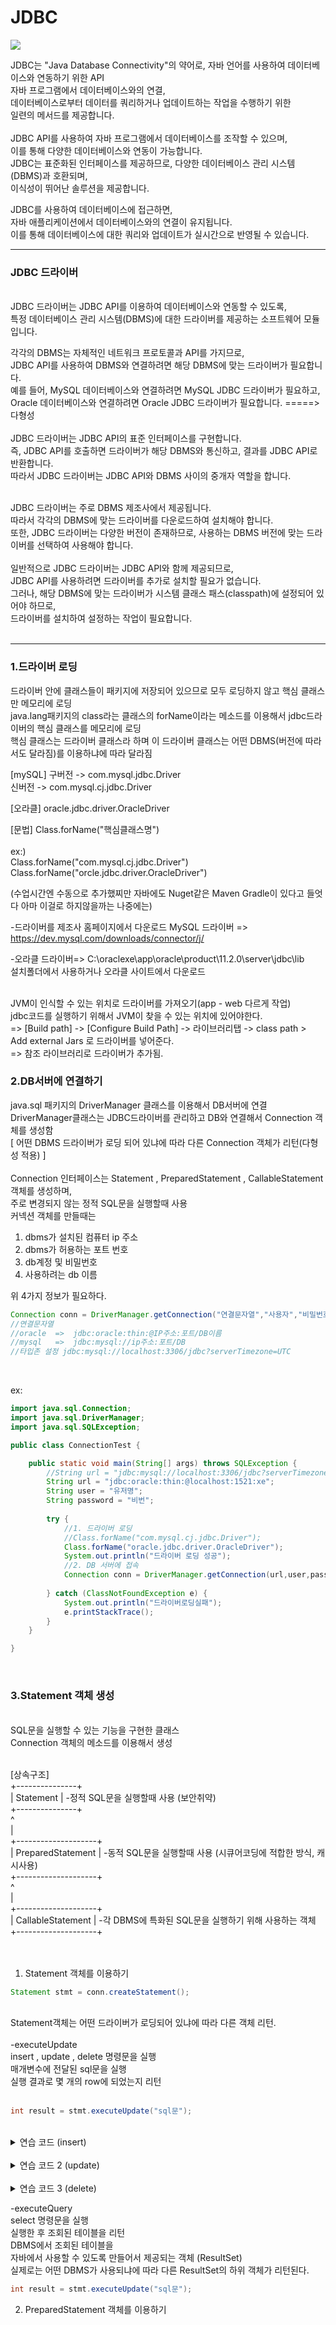 # JDBC
<img src="https://capsule-render.vercel.app/api?type=waving&color=auto&height=200&section=header&text=JDBC&fontSize=90" />

JDBC는 "Java Database Connectivity"의 약어로, 자바 언어를 사용하여 데이터베이스와 연동하기 위한 API<br>
자바 프로그램에서 데이터베이스와의 연결,<br>
데이터베이스로부터 데이터를 쿼리하거나 업데이트하는 작업을 수행하기 위한 <br>
일련의 메서드를 제공합니다.
<br>
<br>
JDBC API를 사용하여 자바 프로그램에서 데이터베이스를 조작할 수 있으며,<br>
이를 통해 다양한 데이터베이스와 연동이 가능합니다.<br>
JDBC는 표준화된 인터페이스를 제공하므로, 다양한 데이터베이스 관리 시스템(DBMS)과 호환되며, <br>
이식성이 뛰어난 솔루션을 제공합니다.

JDBC를 사용하여 데이터베이스에 접근하면, <br>
자바 애플리케이션에서 데이터베이스와의 연결이 유지됩니다. <br>
이를 통해 데이터베이스에 대한 쿼리와 업데이트가 실시간으로 반영될 수 있습니다.
<br>
<hr>


### JDBC 드라이버

<br>
JDBC 드라이버는 JDBC API를 이용하여 데이터베이스와 연동할 수 있도록,
<br>
특정 데이터베이스 관리 시스템(DBMS)에 대한 드라이버를 제공하는 소프트웨어 모듈입니다.
<br>


각각의 DBMS는 자체적인 네트워크 프로토콜과 API를 가지므로, <br>
JDBC API를 사용하여 DBMS와 연결하려면 해당 DBMS에 맞는 드라이버가 필요합니다.<br>
예를 들어, MySQL 데이터베이스와 연결하려면 MySQL JDBC 드라이버가 필요하고,<br>
Oracle 데이터베이스와 연결하려면 Oracle JDBC 드라이버가 필요합니다. =====> 다형성<br>
<br>
JDBC 드라이버는 JDBC API의 표준 인터페이스를 구현합니다.<br>
즉, JDBC API를 호출하면 드라이버가 해당 DBMS와 통신하고, 결과를 JDBC API로 반환합니다.<br>
따라서 JDBC 드라이버는 JDBC API와 DBMS 사이의 중개자 역할을 합니다.<br>
<br>

JDBC 드라이버는 주로 DBMS 제조사에서 제공됩니다. <br>
따라서 각각의 DBMS에 맞는 드라이버를 다운로드하여 설치해야 합니다.<br>
또한, JDBC 드라이버는 다양한 버전이 존재하므로, 사용하는 DBMS 버전에 맞는 드라이버를 선택하여 사용해야 합니다.<br>
<br>
일반적으로 JDBC 드라이버는 JDBC API와 함께 제공되므로,<br>
JDBC API를 사용하려면 드라이버를 추가로 설치할 필요가 없습니다.<br>
그러나, 해당 DBMS에 맞는 드라이버가 시스템 클래스 패스(classpath)에 설정되어 있어야 하므로,<br>
드라이버를 설치하여 설정하는 작업이 필요합니다.<br>
<br>



<hr>



### 1.드라이버 로딩 

드라이버 안에 클래스들이 패키지에 저장되어 있으므로 모두 로딩하지 않고 핵심 클래스만 메모리에 로딩<br>
java.lang패키지의 class라는 클래스의 forName이라는 메소드를 이용해서 jdbc드라이버의 핵심 클래스를 메모리에 로딩 <br>
핵심 클래스는 드라이버 클래스라 하며 이 드라이버 클래스는 어떤 DBMS(버전에 따라서도 달라짐)를 이용하냐에 따라 달라짐<br>

[mySQL]
구버전 -> com.mysql.jdbc.Driver <br> 
신버전 -> com.mysql.cj.jdbc.Driver <br>

[오라클]
oracle.jdbc.driver.OracleDriver

[문법]
Class.forName("핵심클래스명") <br>
<br>
ex:) <br>
Class.forName("com.mysql.cj.jdbc.Driver") <br>
Class.forName("orcle.jdbc.driver.OracleDriver") <br>

(수업시간엔 수동으로 추가했찌만 자바에도 Nuget같은 Maven Gradle이 있다고 들엇다 아마 이걸로 하지않을까는 나중에는)<br>

-드라이버를 제조사 홈페이지에서 다운로드
MySQL 드라이버 => https://dev.mysql.com/downloads/connector/j/

-오라클 드라이버=> C:\oraclexe\app\oracle\product\11.2.0\server\jdbc\lib <br>
설치폴더에서 사용하거나 오라클 사이트에서 다운로드<br>
<br>

JVM이 인식할 수 있는 위치로 드라이버를 가져오기(app - web 다르게 작업)<br>
  jdbc코드를 실행하기 위해서 JVM이 찾을 수 있는 위치에 있어야한다.<br>
  => [Build path] -> [Configure Build Path] -> 라이브러리탭 -> class path > Add external Jars 로 드라이버를 넣어준다.<br>
  => 참조 라이브러리로 드라이버가 추가됨.<br>



### 2.DB서버에 연결하기

java.sql 패키지의 DriverManager 클래스를 이용해서 DB서버에 연결<br>
DriverManager클래스는 JDBC드라이버를 관리하고 DB와 연결해서 Connection 객체를 생성함 <br>
[ 어떤 DBMS 드라이버가 로딩 되어 있냐에 따라 다른 Connection 객체가 리턴(다형성 적용) ] <br>
<br>
Connection 인터페이스는 Statement , PreparedStatement , CallableStatement 객체를 생성하며, <br>
주로 변경되지 않는 정적 SQL문을 실행할때 사용<br>
커넥션 객체를 만들때는 <br>
1. dbms가 설치된 컴퓨터 ip 주소 <br>
2. dbms가 허용하는 포트 번호 <br>
3. db계정 및 비밀번호<br>
4. 사용하려는 db 이름<br>

위 4가지 정보가 필요하다. <br>
```java
Connection conn = DriverManager.getConnection("연결문자열","사용자","비밀번호");
//연결문자열
//oracle  =>  jdbc:oracle:thin:@IP주소:포트/DB이름
//mysql   =>  jdbc:mysql://ip주소:포트/DB
//타입존 설정 jdbc:mysql://localhost:3306/jdbc?serverTimezone=UTC
```
<br>

ex:<br>

```java
import java.sql.Connection;
import java.sql.DriverManager;
import java.sql.SQLException;

public class ConnectionTest {

	public static void main(String[] args) throws SQLException {
		//String url = "jdbc:mysql://localhost:3306/jdbc?serverTimezone=UTC";
		String url = "jdbc:oracle:thin:@localhost:1521:xe";
		String user = "유저명";
		String password = "비번";
		
		try {
			//1. 드라이버 로딩
			//Class.forName("com.mysql.cj.jdbc.Driver");
			Class.forName("oracle.jdbc.driver.OracleDriver");
			System.out.println("드라이버 로딩 성공");
			//2. DB 서버에 접속
			Connection conn = DriverManager.getConnection(url,user,password);
			
		} catch (ClassNotFoundException e) {
			System.out.println("드라이버로딩실패");
			e.printStackTrace();
		}
	}

}
```

<br>

### 3.Statement 객체 생성

<br>
SQL문을 실행할 수 있는 기능을 구현한 클래스<br>
Connection 객체의 메소드를 이용해서 생성<br>
<br>

[상속구조] <br>
  +---------------+<br>
  | Statement	  |		-정적 SQL문을 실행할때 사용 (보안취약)<br>
  +---------------+<br>
 	^<br>
	|<br>
+--------------------+<br>
| PreparedStatement  |		-동적 SQL문을 실행할때 사용 (시큐어코딩에 적합한 방식, 캐시사용)<br>
+--------------------+<br>
	 ^<br>
	 |<br>
+--------------------+<br>
| CallableStatement  |		-각 DBMS에 특화된 SQL문을 실행하기 위해 사용하는 객체<br>
+--------------------+<br>
<br>
<br>


1) Statement 객체를 이용하기<br>

```java
Statement stmt = conn.createStatement();
```
<br>
Statement객체는 어떤 드라이버가 로딩되어 있냐에 따라 다른 객체 리턴.<br>

<br>
-executeUpdate<br>
insert , update , delete  명령문을 실행<br>
매개변수에 전달된 sql문을 실행 <br>
실행 결과로 몇 개의 row에 되었는지 리턴<br>
<br>

```java
int result = stmt.executeUpdate("sql문");
```

<br>


<details>
    <summary>연습 코드 (insert)</summary>
	
```java

import java.sql.Connection;
import java.sql.DriverManager;
import java.sql.SQLException;
import java.sql.Statement;

public class InsertTest {

	public static void main(String[] args) {
		String url = "jdbc:mysql://localhost:3306/jdbc?serverTimezone=UTC";
		String user = "exam";
		String password = "exam";
		String sql = "insert into customer values('jang','1234','장동건','서울',sysdate(),1000,'배우')";
		
		try {
			// 1. 드라이버 로딩
			Class.forName("com.mysql.cj.jdbc.Driver");
			System.out.println("드라이버 로딩 성공!");
			
			// 2. DB서버 접속
			Connection conn = DriverManager.getConnection(url,user,password);
			System.out.println("커넥션 성공"+conn);
			
			// 3. SQL을 실행하기 위해서 Statement객체를 생성하기
			Statement stmt = conn.createStatement();
			System.out.println("Statement객체"+stmt);
			
			// 4. SQL문을 실행
			int result = stmt.executeUpdate(sql);
			
			// 5. 결과 처리
			System.out.println(result);
			
		}catch(ClassNotFoundException e) {
			System.out.println("드라이버 로딩 실패");
			e.printStackTrace();
		}catch(SQLException e) {
			e.printStackTrace();
		}
	}

}
```
	
</details>

<br>

<details>
    <summary>연습 코드 2 (update)</summary>
	
```java
package Jdbc.basic;

import java.sql.Connection;
import java.sql.DriverManager;
import java.sql.SQLException;
import java.sql.Statement;

public class UpdateTest {

	public static void main(String[] args) {
		String url = "jdbc:mysql://localhost:3306/jdbc?serverTimezone=UTC";
		String user = "exam";
		String password = "exam";
		String sql = "update customer set addr = '서울특별시' where addr = '서울'";

		try {
			Class.forName("com.mysql.cj.jdbc.Driver");
			System.out.println("driver loading success.");

			Connection conn = DriverManager.getConnection(url, user, password);
			System.out.println("connection success");

			Statement sm = conn.createStatement();

			int result = sm.executeUpdate(sql);
			System.out.println(result);
		} catch (ClassNotFoundException e) {
			System.out.println("driver loading failed.");
			e.printStackTrace();
		} catch (SQLException e) {
			e.printStackTrace();
		}

	}

}

```
	
</details>

</details>

<br>

<details>
    <summary>연습 코드 3 (delete)</summary>
	
```java
package Jdbc.basic;

import java.sql.Connection;
import java.sql.DriverManager;
import java.sql.SQLException;
import java.sql.Statement;

public class DeleteTest {

	public static void main(String[] args) {
		String url = "jdbc:mysql://localhost:3306/jdbc?serverTimezone=UTC";
		String user = "exam";
		String password = "exam";
		String sql = "delete from customer where addr = '제천'";
		
		try {
			// 1. 드라이버 로딩
			Class.forName("com.mysql.cj.jdbc.Driver");
			System.out.println("드라이버 로딩 성공!");
			
			// 2. DB서버 접속
			Connection conn = DriverManager.getConnection(url,user,password);
			System.out.println("커넥션 성공"+conn);
			
			// 3. SQL을 실행하기 위해서 Statement객체를 생성하기
			Statement stmt = conn.createStatement();
			System.out.println("Statement객체"+stmt);
			
			// 4. SQL문을 실행
			int result = stmt.executeUpdate(sql);
			
			// 5. 결과 처리
			System.out.println(result);
			
		}catch(ClassNotFoundException e) {
			System.out.println("드라이버 로딩 실패");
			e.printStackTrace();
		}catch(SQLException e) {
			e.printStackTrace();
		}
	}

}

```
	
</details>


-executeQuery<br>
select 명령문을 실행 <br>
실행한 후 조회된 테이블을 리턴<br>
DBMS에서 조회된 테이블을<br>
자바에서 사용할 수 있도록 만들어서 제공되는 객체 (ResultSet)<br>
실제로는 어떤 DBMS가 사용되냐에 따라 다른 ResultSet의 하위 객체가 리턴된다.
<br>

```java
int result = stmt.executeUpdate("sql문");
```


2) PreparedStatement 객체를 이용하기<br>
